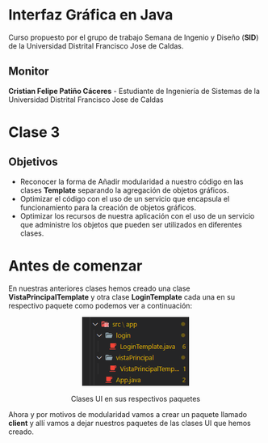 # Interfaz Gráfica en Java

Curso propuesto por el grupo de trabajo Semana de Ingenio y Diseño (**SID**) de la Universidad Distrital Francisco Jose de Caldas.

## Monitor

**Cristian Felipe Patiño Cáceres** - Estudiante de Ingeniería de Sistemas de la Universidad Distrital Francisco Jose de Caldas

# Clase 3

## Objetivos

- Reconocer la forma de Añadir modularidad a nuestro código en las clases **Template** separando la agregación de objetos gráficos.
- Optimizar el código con el uso de un servicio que encapsula el funcionamiento para la creación de objetos gráficos.
- Optimizar los recursos de nuestra aplicación con el uso de un servicio que administre los objetos que pueden ser utilizados en diferentes clases.

# Antes de comenzar

En nuestras anteriores clases hemos creado una clase **VistaPrincipalTemplate** y otra clase **LoginTemplate** cada una en su respectivo paquete como podemos ver a continuación:

<div align="center">
  <img  src="./resources/paquetes.png">
  <p>Clases UI en sus respectivos paquetes</p>
</div>

Ahora y por motivos de modularidad vamos a crear un paquete llamado **client** y allí vamos a dejar nuestros paquetes de las clases UI que hemos creado.

